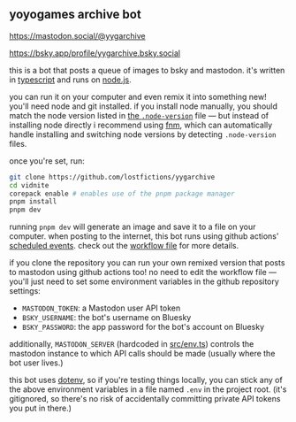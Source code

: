 ## yoyogames archive bot

https://mastodon.social/@yygarchive

https://bsky.app/profile/yygarchive.bsky.social

this is a bot that posts a queue of images to bsky and mastodon. it's written in [typescript](https://www.typescriptlang.org/) and runs on [node.js](http://nodejs.org/).

you can run it on your computer and even remix it into something new! you'll need node and git installed. if you install node manually, you should match the node version listed in [the `.node-version`](.node-version) file — but instead of installing node directly i recommend using [fnm](https://github.com/Schniz/fnm), which can automatically handle installing and switching node versions by detecting `.node-version` files.

once you're set, run:

```sh
git clone https://github.com/lostfictions/yygarchive
cd vidnite
corepack enable # enables use of the pnpm package manager
pnpm install
pnpm dev
```

running `pnpm dev` will generate an image and save it to a file on your computer. when posting to the internet, this bot runs using github actions' [scheduled events](https://docs.github.com/en/actions/reference/events-that-trigger-workflows#scheduled-events). check out the [workflow file](.github/workflows/twoot.yml) for more details.

if you clone the repository you can run your own remixed version that posts to mastodon using github actions too! no need to edit the workflow file — you'll just need to set some environment variables in the github repository settings:

- `MASTODON_TOKEN`: a Mastodon user API token
- `BSKY_USERNAME`: the bot's username on Bluesky
- `BSKY_PASSWORD`: the app password for the bot's account on Bluesky

additionally, `MASTODON_SERVER` (hardcoded in [src/env.ts](src/env.ts)) controls the mastodon instance to which API calls should be made (usually where the bot user lives.)

this bot uses [dotenv](https://github.com/motdotla/dotenv), so if you're testing things locally, you can stick any of the above environment variables in a file named `.env` in the project root. (it's gitignored, so there's no risk of accidentally committing private API tokens you put in there.)
